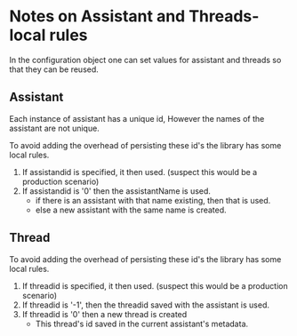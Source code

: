 # Notes on Assistant and Threads- local rules

In the configuration object one can set values for assistant and threads
so that they can be reused.

## Assistant

Each instance of assistant has a unique id, However the names of the assistant
are not unique.

To avoid adding the overhead of persisting these id's the library 
has some local rules.

1. If assistandid is specified, it then used.
(suspect this would be a production scenario)
2. If assistandid is '0' then the assistantName is used.
   - if there is an assistant with that name existing, then that is used.
   - else a new assistant with the same name is created.

## Thread

To avoid adding the overhead of persisting these id's the library
has some local rules.

1. If threadid is specified, it then used.
(suspect this would be a production scenario)
2. If threadid is '-1', then the threadid saved with the assistant is used.
3. If threadid is '0' then a new thread is created
   - This thread's id saved in the current assistant's metadata.
